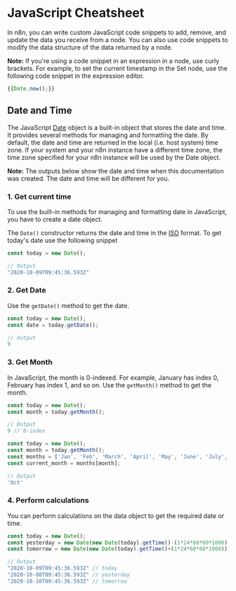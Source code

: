 # JavaScript Cheatsheet

In n8n, you can write custom JavaScript code snippets to add, remove, and update the data you receive from a node. You can also use code snippets to modify the data structure of the data returned by a node.

**Note:** If you're using a code snippet in an expression in a node, use curly brackets. For example, to set the current timestamp in the Set node, use the following code snippet in the expression editor.

```js
{{Date.now();}}
```

## Date and Time

The JavaScript [Date](https://developer.mozilla.org/en-US/docs/Web/JavaScript/Reference/Global_Objects/Date) object is a built-in object that stores the date and time. It provides several methods for managing and formatting the date. By default, the date and time are returned in the local (i.e. host system) time zone. If your system and your n8n instance have a different time zone, the time zone specified for your n8n instance will be used by the Date object.

**Note:** The outputs below show the date and time when this documentation was created. The date and time will be different for you.

### 1. Get current time

To use the built-in methods for managing and formatting date in JavaScript, you have to create a date object.

The `Date()` constructor returns the date and time in the [ISO](https://en.wikipedia.org/wiki/ISO_8601) format. To get today's date use the following snippet

```js
const today = new Date();
```
```js
// Output
"2020-10-09T09:45:36.593Z"
``` 

### 2. Get Date

Use the `getDate()` method to get the date.

```js
const today = new Date();
const date = today.getDate();
```
```js
// Output
9
```

### 3. Get Month

In JavaScript, the month is 0-indexed. For example, January has index 0, February has index 1, and so on. Use the `getMonth()` method to get the month.

```js
const today = new Date();
const month = today.getMonth();
```
```js
// Output
9 // 0-index
```

```js
const today = new Date();
const month = today.getMonth();
const months = ['Jan', 'Feb', 'March', 'April', 'May', 'June', 'July', 'Aug', 'Sep', 'Oct', 'Nov', 'Dec'];
const current_month = months[month];
```
```js
// Output
'Oct'
```

### 4. Perform calculations

You can perform calculations on the data object to get the required date or time. 

```js
const today = new Date();
const yesterday = new Date(new Date(today).getTime()-(1*24*60*60*1000))
const tomorrow = new Date(new Date(today).getTime()+(1*24*60*60*1000))
```
```js
// Output
"2020-10-09T09:45:36.593Z" // today
"2020-10-08T09:45:36.593Z" // yesterday
"2020-10-10T09:45:36.593Z" // tomorrow
```